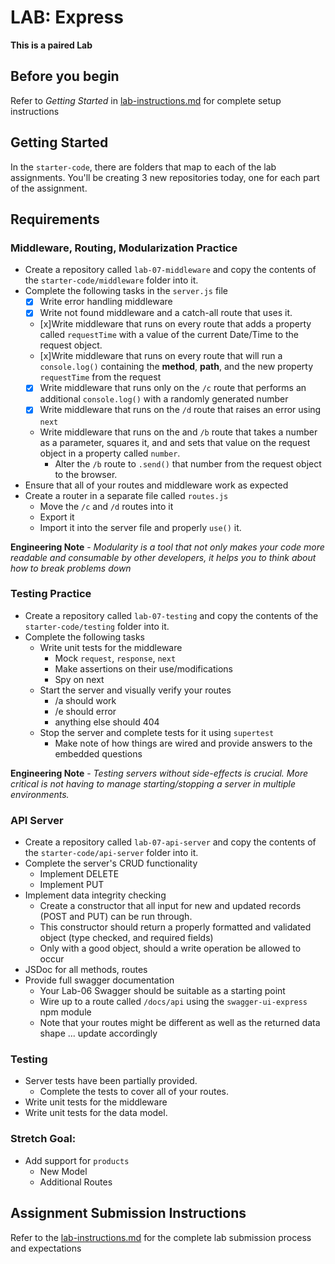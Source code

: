 # LAB: Express

**This is a paired Lab**

## Before you begin
Refer to *Getting Started* in [lab-instructions.md](../../../reference/submission-instructions/labs.md) for complete setup instructions

## Getting Started
In the `starter-code`, there are folders that map to each of the lab assignments. You'll be creating 3 new repositories today, one for each part of the assignment.

## Requirements

### Middleware, Routing, Modularization Practice
* Create a repository called `lab-07-middleware` and copy the contents of the `starter-code/middleware` folder into it.
* Complete the following tasks in the `server.js` file
  * [x] Write error handling middleware
  * [x] Write not found middleware and a catch-all route that uses it.
  * [x]Write middleware that runs on every route that adds a property called `requestTime` with a value of the current Date/Time to the request object.
  * [x]Write middleware that runs on every route that will run a `console.log()` containing the **method**, **path**, and the new property `requestTime` from the request
  * [x] Write middleware that runs only on the `/c` route that performs an additional `console.log()` with a randomly generated number
  * [x] Write middleware that runs on the `/d` route that raises an error using `next`
  * Write middleware that runs on the and `/b` route that takes a number as a parameter, squares it, and and sets that value on the request object in a property called `number`.
    * Alter the `/b` route to `.send()` that number from the request object to the browser.
* Ensure that all of your routes and middleware work as expected
* Create a router in a separate file called `routes.js`
  * Move the `/c` and `/d` routes into it
  * Export it
  * Import it into the server file and properly `use()` it.
  
**Engineering Note** - *Modularity is a tool that not only makes your code more readable and consumable by other developers, it helps you to think about how to break problems down*

### Testing Practice
* Create a repository called `lab-07-testing` and copy the contents of the `starter-code/testing` folder into it.
* Complete the following tasks
  * Write unit tests for the middleware
    * Mock `request`, `response`, `next`
    * Make assertions on their use/modifications
    * Spy on next
  * Start the server and visually verify your routes
    * /a should work
    * /e should error
    * anything else should 404
  * Stop the server and complete tests for it using `supertest`
    * Make note of how things are wired and provide answers to the embedded questions
    
**Engineering Note** - *Testing servers without side-effects is crucial. More critical is not having to manage starting/stopping a server in multiple environments.*

### API Server
* Create a repository called `lab-07-api-server` and copy the contents of the `starter-code/api-server` folder into it.
* Complete the server's CRUD functionality
  * Implement DELETE
  * Implement PUT
* Implement data integrity checking
  * Create a constructor that all input for new and updated records (POST and PUT) can be run through.
  * This constructor should return a properly formatted and validated object (type checked, and required fields)
  * Only with a good object, should a write operation be allowed to occur
* JSDoc for all methods, routes
* Provide full swagger documentation
  * Your Lab-06 Swagger should be suitable as a starting point
  * Wire up to a route called `/docs/api` using the `swagger-ui-express` npm module
  * Note that your routes might be different as well as the returned data shape ... update accordingly


### Testing
* Server tests have been partially provided.
  * Complete the tests to cover all of your routes.
* Write unit tests for the middleware
* Write unit tests for the data model.


### Stretch Goal:
* Add support for `products`
  * New Model
  * Additional Routes


## Assignment Submission Instructions
Refer to the [lab-instructions.md](../../../reference/submission-instructions/labs.md) for the complete lab submission process and expectations